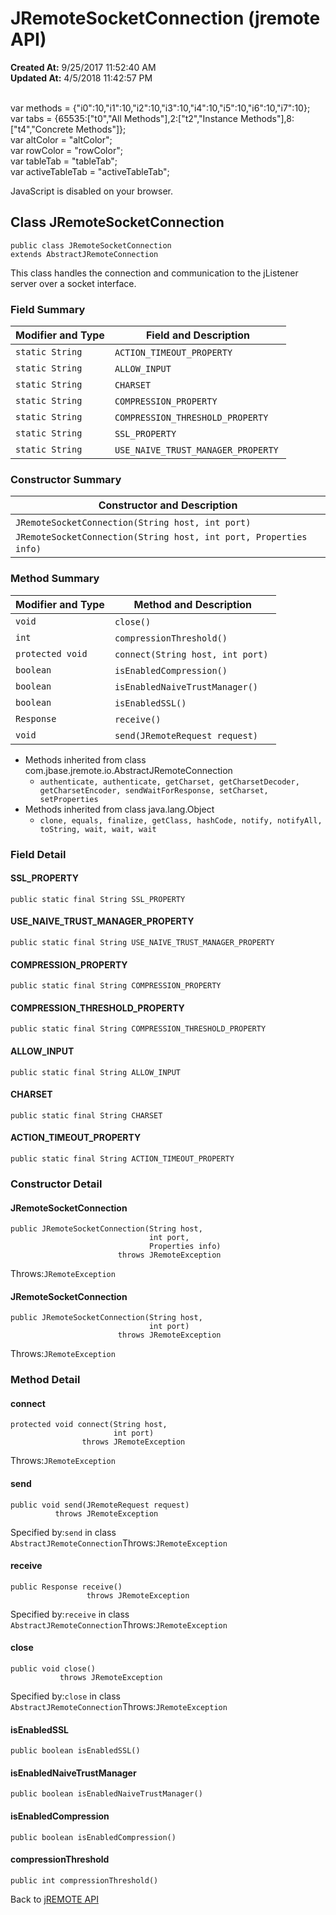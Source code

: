 # JRemoteSocketConnection (jremote API)

**Created At:** 9/25/2017 11:52:40 AM  
**Updated At:** 4/5/2018 11:42:57 PM  

<!--<br>    try {<br>        if (location.href.indexOf('is-external=true') == -1) {<br>            parent.document.title="JRemoteSocketConnection (jremote   API)";<br>        }<br>    }<br>    catch(err) {<br>    }<br>//--><br>var methods = {"i0":10,"i1":10,"i2":10,"i3":10,"i4":10,"i5":10,"i6":10,"i7":10};<br>var tabs = {65535:["t0","All Methods"],2:["t2","Instance Methods"],8:["t4","Concrete Methods"]};<br>var altColor = "altColor";<br>var rowColor = "rowColor";<br>var tableTab = "tableTab";<br>var activeTableTab = "activeTableTab";
JavaScript is disabled on your browser.



## Class JRemoteSocketConnection

```
public class JRemoteSocketConnection
extends AbstractJRemoteConnection
```

This class handles the connection and communication to the jListener server over a socket interface.

### Field Summary


| Modifier and Type<br> | Field and Description<br> |
| --- | --- |
| `static String`<br> | `ACTION_TIMEOUT_PROPERTY` <br> |
| `static String`<br> | `ALLOW_INPUT` <br> |
| `static String`<br> | `CHARSET` <br> |
| `static String`<br> | `COMPRESSION_PROPERTY` <br> |
| `static String`<br> | `COMPRESSION_THRESHOLD_PROPERTY` <br> |
| `static String`<br> | `SSL_PROPERTY` <br> |
| `static String`<br> | `USE_NAIVE_TRUST_MANAGER_PROPERTY` <br> |






### Constructor Summary


| Constructor and Description<br> |
| --- |
| `JRemoteSocketConnection(String host, int port)` <br> |
| `JRemoteSocketConnection(String host, int port, Properties info)` <br> |






### Method Summary


| Modifier and Type<br> | Method and Description<br> |
| --- | --- |
| `void`<br> | `close()` <br> |
| `int`<br> | `compressionThreshold()` <br> |
| `protected void`<br> | `connect(String host, int port)` <br> |
| `boolean`<br> | `isEnabledCompression()` <br> |
| `boolean`<br> | `isEnabledNaiveTrustManager()` <br> |
| `boolean`<br> | `isEnabledSSL()` <br> |
| `Response`<br> | `receive()` <br> |
| `void`<br> | `send(JRemoteRequest request)` <br> |


- Methods inherited from class com.jbase.jremote.io.AbstractJRemoteConnection
    - `authenticate, authenticate, getCharset, getCharsetDecoder, getCharsetEncoder, sendWaitForResponse, setCharset, setProperties`
- Methods inherited from class java.lang.Object
    - `clone, equals, finalize, getClass, hashCode, notify, notifyAll, toString, wait, wait, wait`

### Field Detail

#### SSL\_PROPERTY

```
public static final String SSL_PROPERTY
```


#### USE\_NAIVE\_TRUST\_MANAGER\_PROPERTY

```
public static final String USE_NAIVE_TRUST_MANAGER_PROPERTY
```


#### COMPRESSION\_PROPERTY

```
public static final String COMPRESSION_PROPERTY
```


#### COMPRESSION\_THRESHOLD\_PROPERTY

```
public static final String COMPRESSION_THRESHOLD_PROPERTY
```


#### ALLOW\_INPUT

```
public static final String ALLOW_INPUT
```


#### CHARSET

```
public static final String CHARSET
```


#### 


#### ACTION\_TIMEOUT\_PROPERTY

```
public static final String ACTION_TIMEOUT_PROPERTY
```




### 


### Constructor Detail

#### JRemoteSocketConnection

```
public JRemoteSocketConnection(String host,
                               int port,
                               Properties info)
                        throws JRemoteException
```
Throws:`JRemoteException`
#### 


#### JRemoteSocketConnection

```
public JRemoteSocketConnection(String host,
                               int port)
                        throws JRemoteException
```
Throws:`JRemoteException`


### 


### Method Detail

#### connect

```
protected void connect(String host,
                       int port)
                throws JRemoteException
```
Throws:`JRemoteException`
#### 


#### send

```
public void send(JRemoteRequest request)
          throws JRemoteException
```
Specified by:`send` in class `AbstractJRemoteConnection`Throws:`JRemoteException`
#### 


#### receive

```
public Response receive()
                 throws JRemoteException
```
Specified by:`receive` in class `AbstractJRemoteConnection`Throws:`JRemoteException`
#### 


#### close

```
public void close()
           throws JRemoteException
```
Specified by:`close` in class `AbstractJRemoteConnection`Throws:`JRemoteException`
#### 


#### isEnabledSSL

```
public boolean isEnabledSSL()
```

#### 


#### isEnabledNaiveTrustManager

```
public boolean isEnabledNaiveTrustManager()
```

#### 


#### isEnabledCompression

```
public boolean isEnabledCompression()
```

#### 


#### compressionThreshold

```
public int compressionThreshold()
```

Back to [jREMOTE API](com_jbase_jremote_package-summary)


